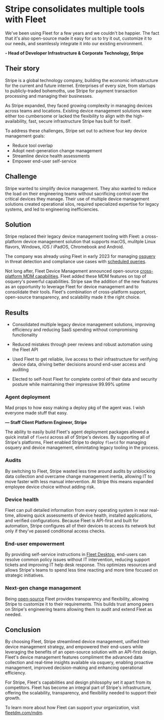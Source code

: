 # Stripe consolidates multiple tools with Fleet

<div purpose="attribution-quote">

We've been using Fleet for a few years and we couldn't be happier. The fact that it's also open-source made it easy for us to try it out, customize it to our needs, and seamlessly integrate it into our existing environment.

**- Head of Developer Infrastructure & Corporate Technology, Stripe**
</div>

## Their story

Stripe is a global technology company, building the economic infrastructure for the current and future internet. Enterprises of every size, from startups to publicly-traded bohemoths, use Stripe for payment transaction processing and managing their businesses.

As Stripe expanded, they faced growing complexity in managing devices across teams and locations. Existing device management solutions were either too cumbersome or lacked the flexibility to align with the high-availability, fast, secure infrastructure Stripe has built for itself.

To address these challenges, Stripe set out to achieve four key device management goals:

- Reduce tool overlap
- Adopt next-generation change management
- Streamline device health assessments
- Empower end-user self-service

## Challenge

Stripe wanted to simplify device management. They also wanted to reduce the load on their engineering teams without sacrificing control over the critical devices they manage. Their use of multiple device management solutions created operational silos, required specialized expertise for legacy systems, and led to engineering inefficiencies.

## Solution

Stripe replaced their legacy device management tooling with Fleet: a cross-platform device management solution that supports macOS, mulitple Linux flavors, Windows, iOS / iPadOS, Chromebook and Android.

The company was already using Fleet in early 2023 for managing [osquery](https://www.osquery.io/) in threat detection and compliance use cases with [scheduled queries](https://fleetdm.com/guides/queries).

Not long after, Fleet Device Management announced open-source [cross-platform MDM capabilities](https://www.computerworld.com/article/1622574/fleet-announces-open-source-cross-platform-mdm-solution.html). Fleet added these MDM features on top of osquery's powerful capabilities. Stripe saw the addition of the new features as an opportunity to leverage Fleet for device management and to consolidate their tools. Fleet's combination of cross-platform support, open-source transparency, and scalability made it the right choice.

## Results

<div purpose="checklist">

- Consolidated multiple legacy device management solutions, improving efficiency and reducing SaaS spending without compromising functionality

- Reduced mistakes through peer reviews and robust automation using the Fleet API

- Used Fleet to get reliable, live access to their infrastructure for verifying device data, driving better decisions around end-user access and auditing

- Elected to self-host Fleet for complete control of their data and security posture while maintaining their impressive 99.99% uptime
</div>

### Agent deployment

<div purpose="attribution-quote">

Mad props to how easy making a deploy pkg of the agent was. I wish everyone made stuff that easy.

**— Staff Client Platform Engineer, Stripe**
</div>

The ability to easily build Fleet's agent deployment packages allowed a quick install of `fleetd` across all of Stripe's devices. By supporting all of Stripe's platforms, Fleet enabled Stripe to deploy `fleetd` for managing osquery and device management, elimintating legacy tooling in the process.

### Audits

By switching to Fleet, Stripe wasted less time around audits by unblocking data collection and overcame change management inertia, allowing IT to move faster with less manual intervention. At Stripe this means expanded employee device choice without adding risk. 

### Device health

Fleet can pull detailed information from every operating system in near real-time, allowing quick assessments of device health, installed applications, and verified configurations. Because Fleet is API-first and built for automation, Stripe configures all of their devices to access its network but only if they've passed conditional access checks.

### End-user empowerment

By providing self-service instructions in [Fleet Desktop](https://fleetdm.com/guides/fleet-desktop#basic-article), end-users can resolve common policy issues without IT intervention, reducing support tickets and improving IT help desk response. This optimizes resources and allows Stripe's teams to spend less time reacting and more time focused on strategic initiatives.

### Next-gen change management

Being [open-source](http://fleetdm.com/handbook/company/why-this-way?utm_content=eo-security#why-open-source) Fleet provides transparency and flexibility, allowing Stripe to customize it to their requirements. This builds trust among peers on Stripe's engineering teams allowing them to audit and extend Fleet as needed.

## Conclusion

By choosing Fleet, Stripe streamlined device management, unified their device management strategy, and empowered their end-users while leveraging the benefits of an open-source solution with an API-first design. Fleet's device management features compliment the advanced data collection and real-time insights available via osquery, enabling proactive management, improved decision-making and enhancing operational efficiency.

For Stripe, Fleet's capabilities and design philosophy set it apart from its competitors. Fleet has become an integral part of Stripe's infrastructure, offering the scalability, transparency, and flexibility needed to support their growth.

To learn more about how Fleet can support your organization, visit [fleetdm.com/mdm](https://fleetdm.com/mdm).

<call-to-action></call-to-action>

<meta name="category" value="announcements">
<meta name="authorGitHubUsername" value="nonpunctual">
<meta name="authorFullName" value="Brock Walters">
<meta name="publishedOn" value="2025-09-26">
<meta name="articleTitle" value="Stripe consolidates multiple tools with Fleet">
<meta name="description" value="Stripe consolidates multiple tools with Fleet">
<meta name="showOnTestimonialsPageWithEmoji" value="🥀">
